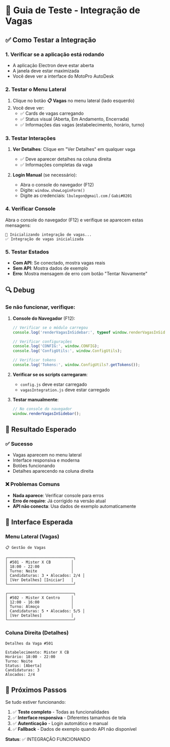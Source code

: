 # 🧪 Guia de Teste - Integração de Vagas

## ✅ Como Testar a Integração

### 1. **Verificar se a aplicação está rodando**
- A aplicação Electron deve estar aberta
- A janela deve estar maximizada
- Você deve ver a interface do MotoPro AutoDesk

### 2. **Testar o Menu Lateral**
1. Clique no botão **📋 Vagas** no menu lateral (lado esquerdo)
2. Você deve ver:
   - ✅ Cards de vagas carregando
   - ✅ Status visual (Aberta, Em Andamento, Encerrada)
   - ✅ Informações das vagas (estabelecimento, horário, turno)

### 3. **Testar Interações**
1. **Ver Detalhes**: Clique em "Ver Detalhes" em qualquer vaga
   - ✅ Deve aparecer detalhes na coluna direita
   - ✅ Informações completas da vaga

2. **Login Manual** (se necessário):
   - Abra o console do navegador (F12)
   - Digite: `window.showLoginForm()`
   - Digite as credenciais: `lbulegon@gmail.com` / `Gabi#0201`

### 4. **Verificar Console**
Abra o console do navegador (F12) e verifique se aparecem estas mensagens:
```
🚀 Inicializando integração de vagas...
✅ Integração de vagas inicializada
```

### 5. **Testar Estados**
- **Com API**: Se conectado, mostra vagas reais
- **Sem API**: Mostra dados de exemplo
- **Erro**: Mostra mensagem de erro com botão "Tentar Novamente"

## 🔍 Debug

### Se não funcionar, verifique:

1. **Console do Navegador** (F12):
   ```javascript
   // Verificar se o módulo carregou
   console.log('renderVagasInSidebar:', typeof window.renderVagasInSidebar);
   
   // Verificar configurações
   console.log('CONFIG:', window.CONFIG);
   console.log('ConfigUtils:', window.ConfigUtils);
   
   // Verificar tokens
   console.log('Tokens:', window.ConfigUtils?.getTokens());
   ```

2. **Verificar se os scripts carregaram**:
   - `config.js` deve estar carregado
   - `vagasIntegration.js` deve estar carregado

3. **Testar manualmente**:
   ```javascript
   // No console do navegador
   window.renderVagasInSidebar();
   ```

## 🎯 Resultado Esperado

### ✅ Sucesso
- Vagas aparecem no menu lateral
- Interface responsiva e moderna
- Botões funcionando
- Detalhes aparecendo na coluna direita

### ❌ Problemas Comuns
- **Nada aparece**: Verificar console para erros
- **Erro de require**: Já corrigido na versão atual
- **API não conecta**: Usa dados de exemplo automaticamente

## 📱 Interface Esperada

### Menu Lateral (Vagas)
```
📋 Gestão de Vagas

┌─────────────────────────────┐
│ #501 - Mister X CB         │
│ 18:00 - 22:00              │
│ Turno: Noite               │
│ Candidaturas: 3 • Alocados: 2/4 │
│ [Ver Detalhes] [Iniciar]   │
└─────────────────────────────┘

┌─────────────────────────────┐
│ #502 - Mister X Centro     │
│ 12:00 - 16:00              │
│ Turno: Almoço              │
│ Candidaturas: 5 • Alocados: 5/5 │
│ [Ver Detalhes]             │
└─────────────────────────────┘
```

### Coluna Direita (Detalhes)
```
Detalhes da Vaga #501

Estabelecimento: Mister X CB
Horário: 18:00 - 22:00
Turno: Noite
Status: [Aberta]
Candidaturas: 3
Alocados: 2/4
```

## 🚀 Próximos Passos

Se tudo estiver funcionando:
1. ✅ **Teste completo** - Todas as funcionalidades
2. ✅ **Interface responsiva** - Diferentes tamanhos de tela
3. ✅ **Autenticação** - Login automático e manual
4. ✅ **Fallback** - Dados de exemplo quando API não disponível

**Status**: ✅ INTEGRAÇÃO FUNCIONANDO













